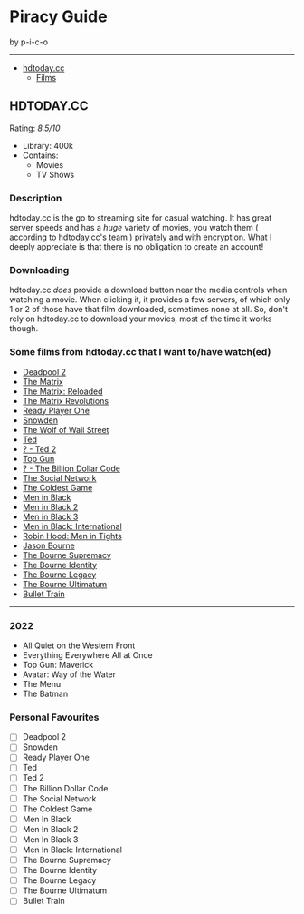 # Piracy Guide
by p-i-c-o

---


- [hdtoday.cc](https://github.com/p-i-c-o/PiracyGuide/blob/main/readme.md#hdtodaycc)
  - [Films](https://github.com/p-i-c-o/PiracyGuide/blob/main/readme.md#some-films-from-hdtodaycc-that-i-want-tohave-watched)

## HDTODAY.CC
Rating: _8.5/10_

- Library: 400k
- Contains:
  - Movies
  - TV Shows

### Description
hdtoday.cc is the go to streaming site for casual watching.
It has great server speeds and has a _huge_ variety of movies, you watch them ( according to hdtoday.cc's team ) privately and with encryption. What I deeply appreciate is that there is no obligation to create an account!

### Downloading
hdtoday.cc _does_ provide a download button near the media controls when watching a movie. When clicking it, it provides a few servers, of which only 1 or 2 of those have that film downloaded, sometimes none at all. So, don't rely on hdtoday.cc to download your movies, most of the time it works though.


### Some films from hdtoday.cc that I want to/have watch(ed)


- [Deadpool 2](https://ninjashare.to/download/2GKqjBc7YkJamUG84hRMAH?t=7dd1f1b4b7a43dc82d560eb7b8480e9c)
- [The Matrix](https://ninjashare.to/download/gLcfKNPuBjitLecEwep7AJ?t=1c2594415007f44dc25927ba89fc8f8d)
- [The Matrix: Reloaded](https://ninjashare.to/download/8Yebv7SpsZ3wDCQckNjBmW?t=102c08c42b72418d3a76ced46d1c9342)
- [The Matrix Revolutions](https://ninjashare.to/download/umzZ3tTxZsvpPG7spiQFgy?t=a9da7ffc0fc78b7f6a55f716b4534651)
- [Ready Player One](https://ninjashare.to/download/iZW5msm5YXqK4zGEgqgAPS?t=654974f4d321a05aa82952b9159d6871)
- [Snowden](https://ninjashare.to/download/t7K8iPzSuacggcuz87LZGd?t=61f29fcab3e0b83f50baa1436bd81d86)
- [The Wolf of Wall Street](https://ninjashare.to/download/4DcNr1CURZAfEa1FpcRM3C?t=a9d2e24a2da3d96ae32a1cbad18df820)
- [Ted](https://ninjashare.to/download/huxeWSXF5mM2KcAcPxdW9e?t=832e9c4a444b836b6a309d9835622855)
- [? - Ted 2](https://hdtoday.cc/movie/watch-ted-full-19092)
- [Top Gun](https://ninjashare.to/download/d82tdcTcAFEM1Wb4XhynDL?t=3db5eac6d8a7f0f0359c57e322416af0)
- [? - The Billion Dollar Code](https://hdtoday.cc/tv/watch-the-billion-dollar-code-full-72946)
- [The Social Network](https://ninjashare.to/download/utm798GXryKeVQGeHbaewF?t=282d518f9bf2453c52c8cb54c89066f4)
- [The Coldest Game](https://ninjashare.to/download/2pD6Xq9uAzfkzLBez32V4L?t=b18e90fd67e928040a29f99734e1e9bd)
- [Men in Black](https://ninjashare.to/download/kmfdPJ3Kxzjc731ivRvgSz?t=ac5430fcab7f5f865b6df25acfcd4651)
- [Men in Black 2](https://ninjashare.to/download/3k5fZr1mGe9zGxJjdHoubC?t=7c22dafbb63347c89440dbf34810dc25)
- [Men in Black 3](https://ninjashare.to/download/wU7qDwFuZkamAZaoT5XMMW?t=a90d0cf8a9351b7f85ead82807608d0a)
- [Men in Black: International](https://ninjashare.to/download/eXSQP5Vbx6vVeF1uQ3HPq6?t=1d68921b64d3af8e8b3d35c514890baf)
- [Robin Hood: Men in Tights](https://ninjashare.to/download/qa1vAa7WLFnp6G9H8g5EhT?t=0a4bd744c122d402e4ca38a73ac466a6)
- [Jason Bourne](https://ninjashare.to/download/oK7x5YThkGq9ciVUvJdxXo?t=1ddf98c9da2f473b610820f7425f276f)
- [The Bourne Supremacy](https://ninjashare.to/download/bWkgmrR9D9a3ST5U5znVd2?t=5acf564f6a6496984c92d35f4d73f0b8)
- [The Bourne Identity](https://ninjashare.to/download/qNd8sK7fpVNAWYP7i5DdDq?t=aff6db230ba9972d460362069845969d)
- [The Bourne Legacy](https://ninjashare.to/download/vbRvdX3F8cb9ouFzgRDkLh?t=a3c1798df2610f6115e504bfd987014a)
- [The Bourne Ultimatum](https://ninjashare.to/download/kqW9sXnQg3m1mxLRzAABkP?t=1edb01c3ba5b30cc5fe1633af69e2683)
- [Bullet Train](https://ninjashare.to/download/mgUdukrmMCMiBNEEBra6f8?t=241899ca50924e713af183686c69bc40)


---

### 2022
- All Quiet on the Western Front
- Everything Everywhere All at Once
- Top Gun: Maverick
- Avatar: Way of the Water
- The Menu
- The Batman

### Personal Favourites
- [ ] Deadpool 2
- [ ] Snowden
- [ ] Ready Player One
- [ ] Ted
- [ ] Ted 2
- [ ] The Billion Dollar Code
- [ ] The Social Network
- [ ] The Coldest Game
- [ ] Men In Black
- [ ] Men In Black 2
- [ ] Men In Black 3
- [ ] Men In Black: International
- [ ] The Bourne Supremacy
- [ ] The Bourne Identity
- [ ] The Bourne Legacy
- [ ] The Bourne Ultimatum
- [ ] Bullet Train